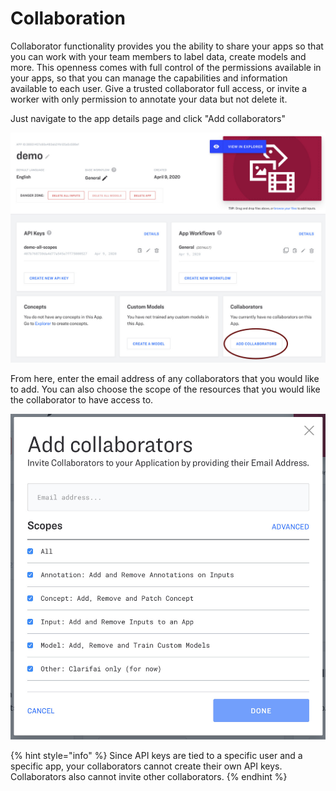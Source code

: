 # Collaboration

Collaborator functionality provides you the ability to share your apps so that you can work with your team members to label data, create models and more. This openness comes with full control of the permissions available in your apps, so that you can manage the capabilities and information available to each user. Give a trusted collaborator full access, or invite a worker with only permission to annotate your data but not delete it.

Just navigate to the app details page and click "Add collaborators"

![](../../.gitbook/assets/add_collaborators%20%282%29%20%282%29%20%283%29%20%284%29%20%284%29%20%284%29%20%281%29.jpg)

From here, enter the email address of any collaborators that you would like to add. You can also choose the scope of the resources that you would like the collaborator to have access to.

![](../../.gitbook/assets/collaborator_scopes%20%282%29%20%281%29%20%283%29.jpg)

{% hint style="info" %}
Since API keys are tied to a specific user and a specific app, your collaborators cannot create their own API keys. Collaborators also cannot invite other collaborators.
{% endhint %}

